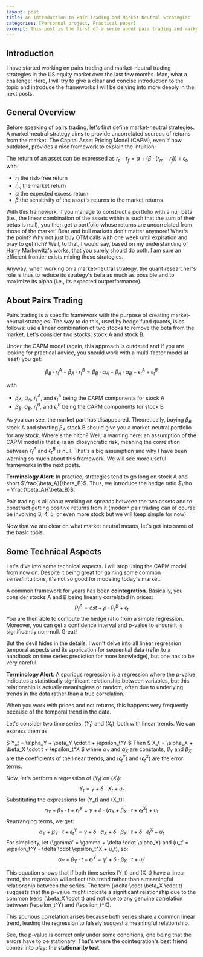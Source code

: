 ```yaml
---
layout: post
title: An Introduction to Pair Trading and Market Neutral Strategies
categories: [Personnal project, Practical paper]
excerpt: This post is the first of a serie about pair trading and market neutral strategies ...
---
```


## Introduction

I have started working on pairs trading and market-neutral trading strategies in the US equity market over the last few months. Man, what a challenge! Here, I will try to give a clear and concise introduction to the topic and introduce the frameworks I will be delving into more deeply in the next posts.

## General Overview

Before speaking of pairs trading, let's first define market-neutral strategies. A market-neutral strategy aims to provide uncorrelated sources of returns from the market. The Capital Asset Pricing Model (CAPM), even if now outdated, provides a nice framework to explain the intuition:

The return of an asset can be expressed as $r_t - r_f = \alpha + (\beta \cdot (r_m - r_f)) + \epsilon_t$, with:
- $r_f$ the risk-free return
- $r_m$ the market return
- $\alpha$ the expected excess return
- $\beta$ the sensitivity of the asset's returns to the market returns

With this framework, if you manage to construct a portfolio with a null beta (i.e., the linear combination of the assets within is such that the sum of their betas is null), you then get a portfolio whose returns are uncorrelated from those of the market! Bear and bull markets don't matter anymore! What's the point? Why not just buy OTM calls with one week until expiration and pray to get rich? Well, to that, I would say, based on my understanding of Harry Markowitz's works, that you surely should do both. I am sure an efficient frontier exists mixing those strategies. 

Anyway, when working on a market-neutral strategy, the quant researcher's role is thus to reduce its strategy's beta as much as possible and to maximize its alpha (i.e., its expected outperformance).

## About Pairs Trading

Pairs trading is a specific framework with the purpose of creating market-neutral strategies. The way to do this, used by hedge fund quants, is as follows: use a linear combination of two stocks to remove the beta from the market. Let's consider two stocks: stock A and stock B.

Under the CAPM model (again, this approach is outdated and if you are looking for practical advice, you should work with a multi-factor model at least) you get:

$$ 
\beta_B \cdot r_t^A - \beta_A \cdot r_t^B = \beta_B \cdot \alpha_A - \beta_A \cdot \alpha_B + \epsilon_t^A + \epsilon_t^B 
$$

with

- $\beta_A$, $\alpha_A$, $r_t^A$, and $\epsilon_t^A$ being the CAPM components for stock A
- $\beta_B$, $\alpha_B$, $r_t^B$, and $\epsilon_t^B$ being the CAPM components for stock B

As you can see, the market part has disappeared. Theoretically, buying $\beta_B$ stock A and shorting $\beta_A$ stock B should give you a market-neutral portfolio for any stock. Where's the hitch? Well, a warning here: an assumption of the CAPM model is that $\epsilon_t$ is an idiosyncratic risk, meaning the correlation between $\epsilon_t^A$ and $\epsilon_t^B$ is null. That's a big assumption and why I have been warning so much about this framework. We will see more useful frameworks in the next posts.

**Terminology Alert**: In practice, strategies tend to go long on stock A and short $\frac{\beta_A}{\beta_B}$. Thus, we introduce the hedge ratio $\rho = \frac{\beta_A}{\beta_B}$.

Pair trading is all about working on spreads between the two assets and to construct getting positive returns from it (modern pair trading can of course be involving 3, 4, 5, or even more stock but we will keep simple for now).

Now that we are clear on what market neutral means, let's get into some of the basic tools.

## Some Technical Aspects

Let's dive into some technical aspects. I will stop using the CAPM model from now on. Despite it being great for gaining some common sense/intuitions, it's not so good for modeling today's market.

A common framework for years has been **cointegration**. Basically, you consider stocks A and B being linearly correlated in prices:
$$
P_t^A = cst + \rho \cdot P_t^B + \epsilon_t
$$
You are then able to compute the hedge ratio from a simple regression. Moreover, you can get a confidence interval and p-value to ensure it is significantly non-null. Great!

But the devil hides in the details. I won't delve into all linear regression temporal aspects and its application for sequential data (refer to a handbook on time series prediction for more knowledge), but one has to be very careful.

**Terminology Alert**: A spurious regression is a regression where the p-value indicates a statistically significant relationship between variables, but this relationship is actually meaningless or random, often due to underlying trends in the data rather than a true correlation.

When you work with prices and not returns, this happens very frequently because of the temporal trend in the data.

Let's consider two time series, $(Y_t)$ and $(X_t)$, both with linear trends. We can express them as:

$ Y_t = \alpha_Y + \beta_Y \cdot t + \epsilon_t^Y $
Then 
$ X_t = \alpha_X + \beta_X \cdot t + \epsilon_t^X $
where $\alpha_Y$ and $\alpha_X$ are constants, $\beta_Y$ and $\beta_X$ are the coefficients of the linear trends, and $(\epsilon_t^Y)$ and $(\epsilon_t^X)$ are the error terms.

Now, let's perform a regression of $(Y_t)$ on $(X_t)$:
$$
Y_t = \gamma + \delta \cdot X_t + u_t
$$
Substituting the expressions for \(Y_t\) and \(X_t\):
$$
\alpha_Y + \beta_Y \cdot t + \epsilon_t^Y = \gamma + \delta \cdot (\alpha_X + \beta_X \cdot t + \epsilon_t^X) + u_t
$$
Rearranging terms, we get:
$$
\alpha_Y + \beta_Y \cdot t + \epsilon_t^Y = \gamma + \delta \cdot \alpha_X + \delta \cdot \beta_X \cdot t + \delta \cdot \epsilon_t^X + u_t
$$
For simplicity, let \(\gamma' = \gamma + \delta \cdot \alpha_X\) and \(u_t' = \epsilon_t^Y - \delta \cdot \epsilon_t^X + u_t\), so:
$$
\alpha_Y + \beta_Y \cdot t + \epsilon_t^Y = \gamma' + \delta \cdot \beta_X \cdot t + u_t'
$$

This equation shows that if both time series \(Y_t\) and \(X_t\) have a linear trend, the regression will reflect this trend rather than a meaningful relationship between the series. The term \(\delta \cdot \beta_X \cdot t\) suggests that the p-value might indicate a significant relationship due to the common trend \(\beta_X \cdot t\) and not due to any genuine correlation between \(\epsilon_t^Y\) and \(\epsilon_t^X\).

This spurious correlation arises because both series share a common linear trend, leading the regression to falsely suggest a meaningful relationship.

See, the p-value is correct only under some conditions, one being that the errors have to be stationary. That's where the cointegration's best friend comes into play: the **stationarity test**.
